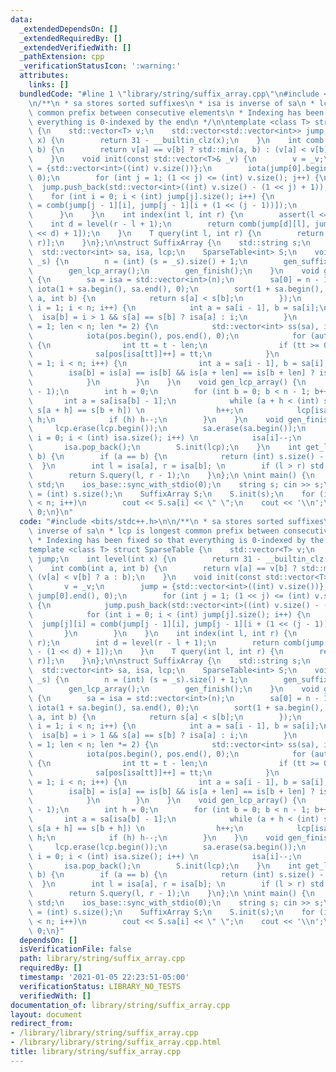 ```yaml
---
data:
  _extendedDependsOn: []
  _extendedRequiredBy: []
  _extendedVerifiedWith: []
  _pathExtension: cpp
  _verificationStatusIcon: ':warning:'
  attributes:
    links: []
  bundledCode: "#line 1 \"library/string/suffix_array.cpp\"\n#include <bits/stdc++.h>\n\
    \n/**\n * sa stores sorted suffixes\n * isa is inverse of sa\n * lcp is longest\
    \ common prefix between consecutive elements\n * Indexing has been fixed so that\
    \ everything is 0-indexed by the end\n */\n\ntemplate <class T> struct SparseTable\
    \ {\n    std::vector<T> v;\n    std::vector<std::vector<int>> jump;\n    int level(int\
    \ x) {\n        return 31 - __builtin_clz(x);\n    }\n    int comb(int a, int\
    \ b) {\n        return v[a] == v[b] ? std::min(a, b) : (v[a] < v[b] ? a : b);\n\
    \    }\n    void init(const std::vector<T>& _v) {\n        v = _v;\n        jump\
    \ = {std::vector<int>((int) v.size())};\n        iota(jump[0].begin(), jump[0].end(),\
    \ 0);\n        for (int j = 1; (1 << j) <= (int) v.size(); j++) {\n          \
    \  jump.push_back(std::vector<int>((int) v.size() - (1 << j) + 1));\n        \
    \    for (int i = 0; i < (int) jump[j].size(); i++) {\n                jump[j][i]\
    \ = comb(jump[j - 1][i], jump[j - 1][i + (1 << (j - 1))]);\n            }\n  \
    \      }\n    }\n    int index(int l, int r) {\n        assert(l <= r);\n    \
    \    int d = level(r - l + 1);\n        return comb(jump[d][l], jump[d][r - (1\
    \ << d) + 1]);\n    }\n    T query(int l, int r) {\n        return v[index(l,\
    \ r)];\n    }\n};\n\nstruct SuffixArray {\n    std::string s;\n    int n;\n  \
    \  std::vector<int> sa, isa, lcp;\n    SparseTable<int> S;\n    void init(std::string\
    \ _s) {\n        n = (int) (s = _s).size() + 1;\n        gen_suffix_array();\n\
    \        gen_lcp_array();\n        gen_finish();\n    }\n    void gen_suffix_array()\
    \ {\n        sa = isa = std::vector<int>(n);\n        sa[0] = n - 1;\n       \
    \ iota(1 + sa.begin(), sa.end(), 0);\n        sort(1 + sa.begin(), sa.end(), [&](int\
    \ a, int b) {\n            return s[a] < s[b];\n        });\n        for (int\
    \ i = 1; i < n; i++) {\n            int a = sa[i - 1], b = sa[i];\n          \
    \  isa[b] = i > 1 && s[a] == s[b] ? isa[a] : i;\n        }\n        for (int len\
    \ = 1; len < n; len *= 2) {\n            std::vector<int> ss(sa), is(isa), pos(n);\n\
    \            iota(pos.begin(), pos.end(), 0);\n            for (auto& t : ss)\
    \ {\n                int tt = t - len;\n                if (tt >= 0) \n      \
    \              sa[pos[isa[tt]]++] = tt;\n            }\n            for (int i\
    \ = 1; i < n; i++) {\n                int a = sa[i - 1], b = sa[i];\n        \
    \        isa[b] = is[a] == is[b] && is[a + len] == is[b + len] ? isa[a] : i;\n\
    \            }\n        }\n    }\n    void gen_lcp_array() {\n        lcp = std::vector<int>(n\
    \ - 1);\n        int h = 0;\n        for (int b = 0; b < n - 1; b++) {\n     \
    \       int a = sa[isa[b] - 1];\n            while (a + h < (int) s.size() &&\
    \ s[a + h] == s[b + h]) \n                h++;\n            lcp[isa[b] - 1] =\
    \ h;\n            if (h) h--;\n        }\n    }\n    void gen_finish() {\n   \
    \     lcp.erase(lcp.begin());\n        sa.erase(sa.begin());\n        for (int\
    \ i = 0; i < (int) isa.size(); i++) \n            isa[i]--;\n        n--; \n \
    \       isa.pop_back();\n        S.init(lcp);\n    }\n    int get_lcp(int a, int\
    \ b) {\n        if (a == b) {\n            return (int) s.size() - a;\n      \
    \  }\n        int l = isa[a], r = isa[b]; \n        if (l > r) std::swap(l, r);\n\
    \        return S.query(l, r - 1);\n    }\n};\n \nint main() {\n    using namespace\
    \ std;\n    ios_base::sync_with_stdio(0);\n    string s; cin >> s;\n    int n\
    \ = (int) s.size();\n    SuffixArray S;\n    S.init(s);\n    for (int i = 0; i\
    \ < n; i++)\n        cout << S.sa[i] << \" \";\n    cout << '\\n';\n    return\
    \ 0;\n}\n"
  code: "#include <bits/stdc++.h>\n\n/**\n * sa stores sorted suffixes\n * isa is\
    \ inverse of sa\n * lcp is longest common prefix between consecutive elements\n\
    \ * Indexing has been fixed so that everything is 0-indexed by the end\n */\n\n\
    template <class T> struct SparseTable {\n    std::vector<T> v;\n    std::vector<std::vector<int>>\
    \ jump;\n    int level(int x) {\n        return 31 - __builtin_clz(x);\n    }\n\
    \    int comb(int a, int b) {\n        return v[a] == v[b] ? std::min(a, b) :\
    \ (v[a] < v[b] ? a : b);\n    }\n    void init(const std::vector<T>& _v) {\n \
    \       v = _v;\n        jump = {std::vector<int>((int) v.size())};\n        iota(jump[0].begin(),\
    \ jump[0].end(), 0);\n        for (int j = 1; (1 << j) <= (int) v.size(); j++)\
    \ {\n            jump.push_back(std::vector<int>((int) v.size() - (1 << j) + 1));\n\
    \            for (int i = 0; i < (int) jump[j].size(); i++) {\n              \
    \  jump[j][i] = comb(jump[j - 1][i], jump[j - 1][i + (1 << (j - 1))]);\n     \
    \       }\n        }\n    }\n    int index(int l, int r) {\n        assert(l <=\
    \ r);\n        int d = level(r - l + 1);\n        return comb(jump[d][l], jump[d][r\
    \ - (1 << d) + 1]);\n    }\n    T query(int l, int r) {\n        return v[index(l,\
    \ r)];\n    }\n};\n\nstruct SuffixArray {\n    std::string s;\n    int n;\n  \
    \  std::vector<int> sa, isa, lcp;\n    SparseTable<int> S;\n    void init(std::string\
    \ _s) {\n        n = (int) (s = _s).size() + 1;\n        gen_suffix_array();\n\
    \        gen_lcp_array();\n        gen_finish();\n    }\n    void gen_suffix_array()\
    \ {\n        sa = isa = std::vector<int>(n);\n        sa[0] = n - 1;\n       \
    \ iota(1 + sa.begin(), sa.end(), 0);\n        sort(1 + sa.begin(), sa.end(), [&](int\
    \ a, int b) {\n            return s[a] < s[b];\n        });\n        for (int\
    \ i = 1; i < n; i++) {\n            int a = sa[i - 1], b = sa[i];\n          \
    \  isa[b] = i > 1 && s[a] == s[b] ? isa[a] : i;\n        }\n        for (int len\
    \ = 1; len < n; len *= 2) {\n            std::vector<int> ss(sa), is(isa), pos(n);\n\
    \            iota(pos.begin(), pos.end(), 0);\n            for (auto& t : ss)\
    \ {\n                int tt = t - len;\n                if (tt >= 0) \n      \
    \              sa[pos[isa[tt]]++] = tt;\n            }\n            for (int i\
    \ = 1; i < n; i++) {\n                int a = sa[i - 1], b = sa[i];\n        \
    \        isa[b] = is[a] == is[b] && is[a + len] == is[b + len] ? isa[a] : i;\n\
    \            }\n        }\n    }\n    void gen_lcp_array() {\n        lcp = std::vector<int>(n\
    \ - 1);\n        int h = 0;\n        for (int b = 0; b < n - 1; b++) {\n     \
    \       int a = sa[isa[b] - 1];\n            while (a + h < (int) s.size() &&\
    \ s[a + h] == s[b + h]) \n                h++;\n            lcp[isa[b] - 1] =\
    \ h;\n            if (h) h--;\n        }\n    }\n    void gen_finish() {\n   \
    \     lcp.erase(lcp.begin());\n        sa.erase(sa.begin());\n        for (int\
    \ i = 0; i < (int) isa.size(); i++) \n            isa[i]--;\n        n--; \n \
    \       isa.pop_back();\n        S.init(lcp);\n    }\n    int get_lcp(int a, int\
    \ b) {\n        if (a == b) {\n            return (int) s.size() - a;\n      \
    \  }\n        int l = isa[a], r = isa[b]; \n        if (l > r) std::swap(l, r);\n\
    \        return S.query(l, r - 1);\n    }\n};\n \nint main() {\n    using namespace\
    \ std;\n    ios_base::sync_with_stdio(0);\n    string s; cin >> s;\n    int n\
    \ = (int) s.size();\n    SuffixArray S;\n    S.init(s);\n    for (int i = 0; i\
    \ < n; i++)\n        cout << S.sa[i] << \" \";\n    cout << '\\n';\n    return\
    \ 0;\n}"
  dependsOn: []
  isVerificationFile: false
  path: library/string/suffix_array.cpp
  requiredBy: []
  timestamp: '2021-01-05 22:23:51-05:00'
  verificationStatus: LIBRARY_NO_TESTS
  verifiedWith: []
documentation_of: library/string/suffix_array.cpp
layout: document
redirect_from:
- /library/library/string/suffix_array.cpp
- /library/library/string/suffix_array.cpp.html
title: library/string/suffix_array.cpp
---
```

